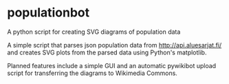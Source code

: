 # populationbot
A python script for creating SVG diagrams of population data

A simple script that parses json population data from http://api.aluesarjat.fi/ and creates SVG plots from the parsed data using
Python's matplotlib.

Planned features include a simple GUI and an automatic pywikibot upload script
for transferring the diagrams to Wikimedia Commons.
